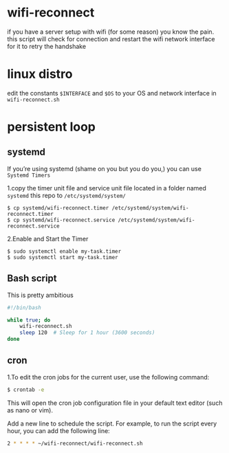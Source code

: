 # wifi-reconnect
if you have a server setup with wifi (for some reason) you know the pain. this script will check for connection and restart the wifi network interface for it to retry the handshake


# linux distro
edit the constants `$INTERFACE` and `$OS` to your OS and network interface in `wifi-reconnect.sh` 


# persistent loop

## systemd

If you’re using systemd (shame on you but you do you,) you can use `Systemd Timers`

1.copy the timer unit file and service unit file located in a folder named `systemd` this repo to `/etc/systemd/system/`

```
$ cp systemd/wifi-reconnect.timer /etc/systemd/system/wifi-reconnect.timer
$ cp systemd/wifi-reconnect.service /etc/systemd/system/wifi-reconnect.service
```

2.Enable and Start the Timer

```
$ sudo systemctl enable my-task.timer
$ sudo systemctl start my-task.timer
```

## Bash script

This is pretty ambitious

```bash
#!/bin/bash

while true; do
    wifi-reconnect.sh
    sleep 120  # Sleep for 1 hour (3600 seconds)
done
```

## cron

1.To edit the cron jobs for the current user, use the following command:

```bash
$ crontab -e
```
This will open the cron job configuration file in your default text editor (such as nano or vim).

Add a new line to schedule the script. For example, to run the script every hour, you can add the following line:

```bash
2 * * * * ~/wifi-reconnect/wifi-reconnect.sh
```
